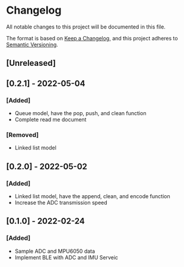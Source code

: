 # Changelog
All notable changes to this project will be documented in this file.

The format is based on [Keep a Changelog](https://keepachangelog.com/en/1.0.0/),
and this project adheres to [Semantic Versioning](https://semver.org/spec/v2.0.0.html).

## [Unreleased]

## [0.2.1] - 2022-05-04
### [Added]
- Queue model, have the pop, push, and clean function
- Complete read me document
### [Removed]
- Linked list model

## [0.2.0] - 2022-05-02
### [Added]
- Linked list model, have the append, clean, and encode function
- Increase the ADC transmission speed

## [0.1.0] - 2022-02-24
### [Added]
- Sample ADC and MPU6050 data
- Implement BLE with ADC and IMU Serveic